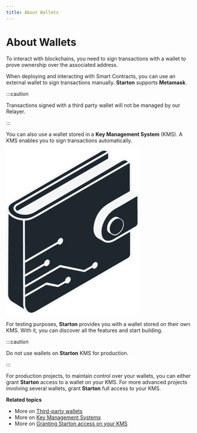 ```yaml
---
title: About Wallets
---
```


# About Wallets

To interact with blockchains, you need to sign transactions with a wallet to prove ownership over the associated address.

When deploying and interacting with Smart Contracts, you can use an external wallet to sign transactions manually. **Starton** supports **Metamask**.

:::caution

Transactions signed with a third party wallet will not be managed by our Relayer. 

:::

You can also use a wallet stored in a **Key Management System** (KMS).
A KMS enables you to sign transactions automatically.

![Wallets](assets/wallet.png)

For testing purposes, **Starton** provides you with a wallet stored on their own KMS. With it, you can discover all the features and start building.

:::caution

Do not use wallets on **Starton** KMS for production.

:::

For production projects, to maintain control over your wallets, you can either grant **Starton** access to a wallet on your KMS. For more advanced projects involving several wallets, grant **Starton** full access to your KMS.

**Related topics**

-   More on [Third-party wallets](connecting-an-external-wallet.md)
-   More on [Key Management Systems](understanding-key-management-systems.md)
-   More on [Granting Starton access on your KMS](connecting-aws-kms.md)
